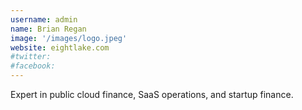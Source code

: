 ```yaml
---
username: admin
name: Brian Regan
image: '/images/logo.jpeg'
website: eightlake.com
#twitter: 
#facebook: 
---
```

Expert in public cloud finance, SaaS operations, and startup finance.